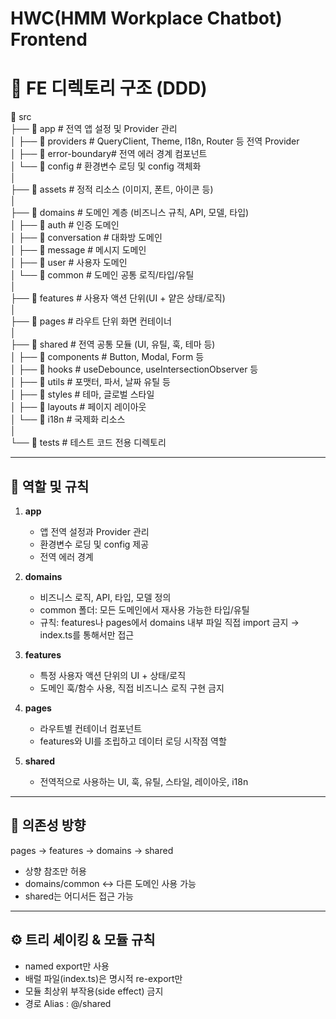 # HWC(HMM Workplace Chatbot) Frontend

# 📂 FE 디렉토리 구조 (DDD)

📂 src  
├── 📂 app # 전역 앱 설정 및 Provider 관리  
│ ├── 📂 providers # QueryClient, Theme, I18n, Router 등 전역 Provider  
│ ├── 📂 error-boundary# 전역 에러 경계 컴포넌트  
│ └── 📂 config # 환경변수 로딩 및 config 객체화  
│  
├── 📂 assets # 정적 리소스 (이미지, 폰트, 아이콘 등)  
│  
├── 📂 domains # 도메인 계층 (비즈니스 규칙, API, 모델, 타입)  
│ ├── 📂 auth # 인증 도메인  
│ ├── 📂 conversation # 대화방 도메인  
│ ├── 📂 message # 메시지 도메인  
│ ├── 📂 user # 사용자 도메인  
│ └── 📂 common # 도메인 공통 로직/타입/유틸  
│  
├── 📂 features # 사용자 액션 단위(UI + 얕은 상태/로직)  
│  
├── 📂 pages # 라우트 단위 화면 컨테이너  
│  
├── 📂 shared # 전역 공통 모듈 (UI, 유틸, 훅, 테마 등)  
│ ├── 📂 components # Button, Modal, Form 등  
│ ├── 📂 hooks # useDebounce, useIntersectionObserver 등  
│ ├── 📂 utils # 포맷터, 파서, 날짜 유틸 등  
│ ├── 📂 styles # 테마, 글로벌 스타일  
│ ├── 📂 layouts # 페이지 레이아웃  
│ └── 📂 i18n # 국제화 리소스  
│  
└── 📂 tests # 테스트 코드 전용 디렉토리

---

## 📌 역할 및 규칙

1. **app**
   - 앱 전역 설정과 Provider 관리
   - 환경변수 로딩 및 config 제공
   - 전역 에러 경계

2. **domains**
   - 비즈니스 로직, API, 타입, 모델 정의
   - common 폴더: 모든 도메인에서 재사용 가능한 타입/유틸
   - 규칙: features나 pages에서 domains 내부 파일 직접 import 금지 → index.ts를 통해서만 접근

3. **features**
   - 특정 사용자 액션 단위의 UI + 상태/로직
   - 도메인 훅/함수 사용, 직접 비즈니스 로직 구현 금지

4. **pages**
   - 라우트별 컨테이너 컴포넌트
   - features와 UI를 조립하고 데이터 로딩 시작점 역할

5. **shared**
   - 전역적으로 사용하는 UI, 훅, 유틸, 스타일, 레이아웃, i18n

---

## 🔄 의존성 방향

pages → features → domains → shared

- 상향 참조만 허용
- domains/common ↔ 다른 도메인 사용 가능
- shared는 어디서든 접근 가능

---

## ⚙️ 트리 셰이킹 & 모듈 규칙

- named export만 사용
- 배럴 파일(index.ts)은 명시적 re-export만
- 모듈 최상위 부작용(side effect) 금지
- 경로 Alias : @/shared
